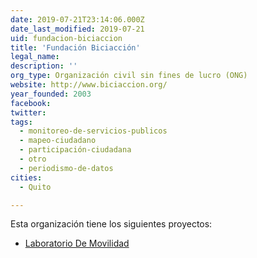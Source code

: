 ```yaml
---
date: 2019-07-21T23:14:06.000Z
date_last_modified: 2019-07-21
uid: fundacion-biciaccion
title: 'Fundación Biciacción'
legal_name: 
description: ''
org_type: Organización civil sin fines de lucro (ONG)
website: http://www.biciaccion.org/
year_founded: 2003
facebook: 
twitter: 
tags:
  - monitoreo-de-servicios-publicos
  - mapeo-ciudadano
  - participación-ciudadana
  - otro
  - periodismo-de-datos
cities: 
  - Quito

---
```


Esta organización tiene los siguientes proyectos:

- [Laboratorio De Movilidad](/proyectos/laboratorio-de-movilidad)
